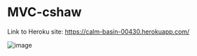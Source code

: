 # MVC-cshaw

Link to Heroku site:
https://calm-basin-00430.herokuapp.com/


![image](https://user-images.githubusercontent.com/82618604/130333673-416c630a-7c13-4f99-be4c-89966bd3aea4.png)

